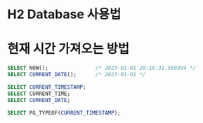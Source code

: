 # H2 Database 사용법

# 현재 시간 가져오는 방법

```sql
SELECT NOW();               /* 2023-01-01 20:18:31.569394 */
SELECT CURRENT_DATE();      /* 2023-01-01 */

SELECT CURRENT_TIMESTAMP;
SELECT CURRENT_TIME;
SELECT CURRENT_DATE;

SELECT PG_TYPEOF(CURRENT_TIMESTAMP);
```



